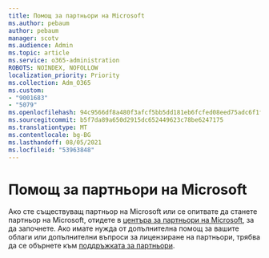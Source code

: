 ```yaml
---
title: Помощ за партньори на Microsoft
ms.author: pebaum
author: pebaum
manager: scotv
ms.audience: Admin
ms.topic: article
ms.service: o365-administration
ROBOTS: NOINDEX, NOFOLLOW
localization_priority: Priority
ms.collection: Adm_O365
ms.custom:
- "9001683"
- "5079"
ms.openlocfilehash: 94c9566df8a480f3afcf5bb5dd181eb6fcfed08eed75adc6f1f06c9df26c4cf8
ms.sourcegitcommit: b5f7da89a650d2915dc652449623c78be6247175
ms.translationtype: MT
ms.contentlocale: bg-BG
ms.lasthandoff: 08/05/2021
ms.locfileid: "53963848"
---
```

# <a name="help-as-a-microsoft-partner"></a>Помощ за партньори на Microsoft

Ако сте съществуващ партньор на Microsoft или се опитвате да станете партньор на Microsoft, отидете в [центъра за партньори на Microsoft](https://support.microsoft.com/help/4499930/partner-center-overview), за да започнете. Ако имате нужда от допълнителна помощ за вашите облаги или допълнителни въпроси за лицензиране на партньори, трябва да се обърнете към [поддръжката за партньори](https://aka.ms/partnersupport).
